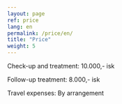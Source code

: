 ```yaml
---
layout: page
ref: price
lang: en
permalink: /price/en/
title: "Price"
weight: 5
---
```


Check-up and treatment: 10.000,- isk

Follow-up treatment: 8.000,- isk

Travel expenses: By arrangement

